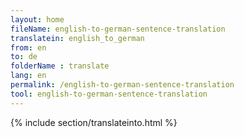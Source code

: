 ```yaml
---
layout: home
fileName: english-to-german-sentence-translation
translatein: english_to_german
from: en
to: de
folderName : translate
lang: en
permalink: /english-to-german-sentence-translation
tool: english-to-german-sentence-translation
---
```

{% include section/translateinto.html %}
